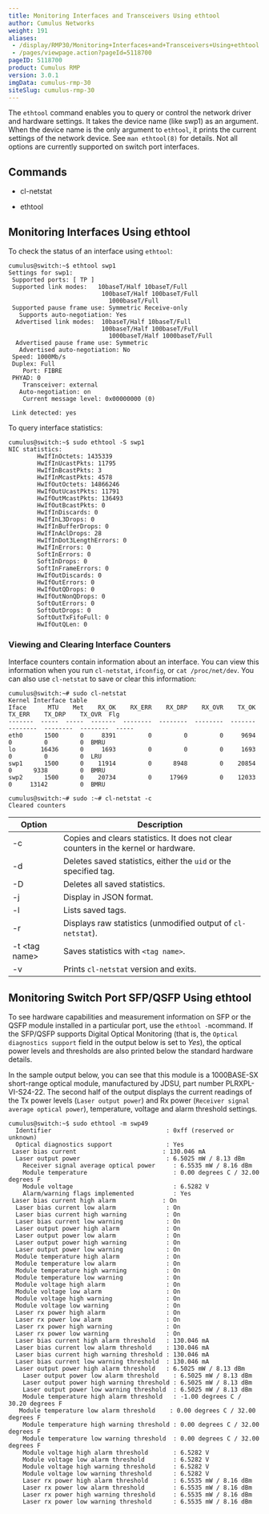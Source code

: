 ```yaml
---
title: Monitoring Interfaces and Transceivers Using ethtool
author: Cumulus Networks
weight: 191
aliases:
 - /display/RMP30/Monitoring+Interfaces+and+Transceivers+Using+ethtool
 - /pages/viewpage.action?pageId=5118700
pageID: 5118700
product: Cumulus RMP
version: 3.0.1
imgData: cumulus-rmp-30
siteSlug: cumulus-rmp-30
---
```

The `ethtool` command enables you to query or control the network driver
and hardware settings. It takes the device name (like swp1) as an
argument. When the device name is the only argument to `ethtool`, it
prints the current settings of the network device. See `man ethtool(8)`
for details. Not all options are currently supported on switch port
interfaces.

## Commands</span>

  - cl-netstat

  - ethtool

## Monitoring Interfaces Using ethtool</span>

To check the status of an interface using `ethtool`:

    cumulus@switch:~$ ethtool swp1
    Settings for swp1:
     Supported ports: [ TP ]
     Supported link modes:   10baseT/Half 10baseT/Full 
                              100baseT/Half 100baseT/Full 
                                1000baseT/Full 
     Supported pause frame use: Symmetric Receive-only
       Supports auto-negotiation: Yes
      Advertised link modes:  10baseT/Half 10baseT/Full 
                              100baseT/Half 100baseT/Full 
                                1000baseT/Half 1000baseT/Full 
      Advertised pause frame use: Symmetric
       Advertised auto-negotiation: No
     Speed: 1000Mb/s
     Duplex: Full
        Port: FIBRE
     PHYAD: 0
        Transceiver: external
       Auto-negotiation: on
        Current message level: 0x00000000 (0)
                      
     Link detected: yes

To query interface statistics:

    cumulus@switch:~$ sudo ethtool -S swp1
    NIC statistics:
            HwIfInOctets: 1435339
            HwIfInUcastPkts: 11795
            HwIfInBcastPkts: 3
            HwIfInMcastPkts: 4578
            HwIfOutOctets: 14866246
            HwIfOutUcastPkts: 11791
            HwIfOutMcastPkts: 136493
            HwIfOutBcastPkts: 0
            HwIfInDiscards: 0
            HwIfInL3Drops: 0
            HwIfInBufferDrops: 0
            HwIfInAclDrops: 28
            HwIfInDot3LengthErrors: 0
            HwIfInErrors: 0
            SoftInErrors: 0
            SoftInDrops: 0
            SoftInFrameErrors: 0
            HwIfOutDiscards: 0
            HwIfOutErrors: 0
            HwIfOutQDrops: 0
            HwIfOutNonQDrops: 0
            SoftOutErrors: 0
            SoftOutDrops: 0
            SoftOutTxFifoFull: 0
            HwIfOutQLen: 0

### Viewing and Clearing Interface Counters</span>

Interface counters contain information about an interface. You can view
this information when you run `cl-netstat`, `ifconfig`, or `cat
/proc/net/dev`. You can also use `cl-netstat` to save or clear this
information:

    cumulus@switch:~# sudo cl-netstat
    Kernel Interface table
    Iface      MTU    Met    RX_OK    RX_ERR    RX_DRP    RX_OVR    TX_OK    TX_ERR    TX_DRP    TX_OVR  Flg
    -------  -----  -----  -------  --------  --------  --------  -------  --------  --------  --------  -----
    eth0      1500      0     8391         0         0         0     9694         0         0         0  BMRU
    lo       16436      0     1693         0         0         0     1693         0         0         0  LRU
    swp1      1500      0    11914         0      8948         0    20854         0      9338         0  BMRU
    swp2      1500      0    20734         0     17969         0    12033         0     13142         0  BMRU
    
    cumulus@switch:~# sudo :~# cl-netstat -c
    Cleared counters

| Option           | Description                                                                         |
| ---------------- | ----------------------------------------------------------------------------------- |
| \-c              | Copies and clears statistics. It does not clear counters in the kernel or hardware. |
| \-d              | Deletes saved statistics, either the `uid` or the specified tag.                    |
| \-D              | Deletes all saved statistics.                                                       |
| \-j              | Display in JSON format.                                                             |
| \-l              | Lists saved tags.                                                                   |
| \-r              | Displays raw statistics (unmodified output of `cl-netstat`).                        |
| \-t \<tag name\> | Saves statistics with `<tag name>`.                                                 |
| \-v              | Prints `cl-netstat` version and exits.                                              |

## Monitoring Switch Port SFP/QSFP Using ethtool</span>

To see hardware capabilities and measurement information on SFP or the
QSFP module installed in a particular port, use the ` ethtool -m
 `command. If the SFP/QSFP supports Digital Optical Monitoring (that is,
the `Optical diagnostics support` field in the output below is set to
*Yes*), the optical power levels and thresholds are also printed below
the standard hardware details.

In the sample output below, you can see that this module is a
1000BASE-SX short-range optical module, manufactured by JDSU, part
number PLRXPL-VI-S24-22. The second half of the output displays the
current readings of the Tx power levels (`Laser output power`) and Rx
power (`Receiver signal average optical power`), temperature, voltage
and alarm threshold settings.

    cumulus@switch:~$ sudo ethtool -m swp49
      Identifier                                : 0xff (reserved or unknown)
      Optical diagnostics support               : Yes
     Laser bias current                        : 130.046 mA
      Laser output power                        : 6.5025 mW / 8.13 dBm
        Receiver signal average optical power     : 6.5535 mW / 8.16 dBm
        Module temperature                        : 0.00 degrees C / 32.00 degrees F
        Module voltage                            : 6.5282 V
        Alarm/warning flags implemented           : Yes
     Laser bias current high alarm             : On
      Laser bias current low alarm              : On
      Laser bias current high warning           : On
      Laser bias current low warning            : On
      Laser output power high alarm             : On
      Laser output power low alarm              : On
      Laser output power high warning           : On
      Laser output power low warning            : On
      Module temperature high alarm             : On
      Module temperature low alarm              : On
      Module temperature high warning           : On
      Module temperature low warning            : On
      Module voltage high alarm                 : On
      Module voltage low alarm                  : On
      Module voltage high warning               : On
      Module voltage low warning                : On
      Laser rx power high alarm                 : On
      Laser rx power low alarm                  : On
      Laser rx power high warning               : On
      Laser rx power low warning                : On
      Laser bias current high alarm threshold   : 130.046 mA
      Laser bias current low alarm threshold    : 130.046 mA
      Laser bias current high warning threshold : 130.046 mA
      Laser bias current low warning threshold  : 130.046 mA
      Laser output power high alarm threshold   : 6.5025 mW / 8.13 dBm
        Laser output power low alarm threshold    : 6.5025 mW / 8.13 dBm
        Laser output power high warning threshold : 6.5025 mW / 8.13 dBm
        Laser output power low warning threshold  : 6.5025 mW / 8.13 dBm
        Module temperature high alarm threshold   : -1.00 degrees C / 30.20 degrees F
       Module temperature low alarm threshold    : 0.00 degrees C / 32.00 degrees F
        Module temperature high warning threshold : 0.00 degrees C / 32.00 degrees F
        Module temperature low warning threshold  : 0.00 degrees C / 32.00 degrees F
        Module voltage high alarm threshold       : 6.5282 V
        Module voltage low alarm threshold        : 6.5282 V
        Module voltage high warning threshold     : 6.5282 V
        Module voltage low warning threshold      : 6.5282 V
        Laser rx power high alarm threshold       : 6.5535 mW / 8.16 dBm
        Laser rx power low alarm threshold        : 6.5535 mW / 8.16 dBm
        Laser rx power high warning threshold     : 6.5535 mW / 8.16 dBm
        Laser rx power low warning threshold      : 6.5535 mW / 8.16 dBm

